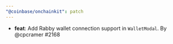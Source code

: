```yaml
---
"@coinbase/onchainkit": patch
---
```


- **feat**: Add Rabby wallet connection support in `WalletModal`. By @cpcramer #2168
